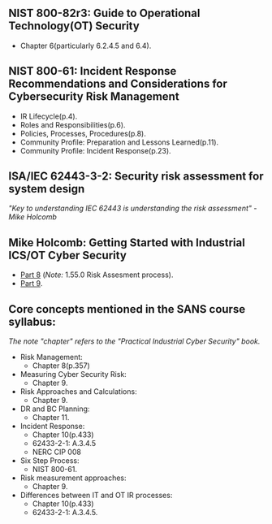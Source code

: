 ## NIST 800-82r3: Guide to Operational Technology(OT) Security
- Chapter 6(particularly 6.2.4.5 and 6.4).

## NIST 800-61: Incident Response Recommendations and Considerations for Cybersecurity Risk Management
- IR Lifecycle(p.4).
- Roles and Responsibilities(p.6).
- Policies, Processes, Procedures(p.8).
- Community Profile: Preparation and Lessons Learned(p.11).
- Community Profile: Incident Response(p.23).

## ISA/IEC 62443-3-2: Security risk assessment for system design  
_"Key to understanding IEC 62443 is understanding the risk assessment" - Mike Holcomb_

## Mike Holcomb: Getting Started with Industrial ICS/OT Cyber Security
- [Part 8](https://www.youtube.com/watch?v=9dJihXO3GJ4&list=PLOSJSv0hbPZAlINIh1HcB0L8AZcSPc80g&index=9) (_Note:_ 1.55.0 Risk Assesment process).
- [Part 9](https://www.youtube.com/watch?v=GDPOgu8-7lI&list=PLOSJSv0hbPZAlINIh1HcB0L8AZcSPc80g&index=10).

## Core concepts mentioned in the SANS course syllabus:  
_The note "chapter" refers to the "Practical Industrial Cyber Security" book._
- Risk Management:
  - Chapter 8(p.357)
- Measuring Cyber Security Risk:
  - Chapter 9.
- Risk Approaches and Calculations:
  - Chapter 9.
- DR and BC Planning:
  - Chapter 11.
- Incident Response:
  - Chapter 10(p.433)
  - 62433-2-1: A.3.4.5
  - NERC CIP 008
- Six Step Process:
  - NIST 800-61.
- Risk measurement approaches:
  - Chapter 9.
- Differences between IT and OT IR processes:
  - Chapter 10(p.433)
  - 62433-2-1: A.3.4.5.

